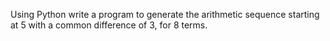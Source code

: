 Using Python write a program to generate the arithmetic sequence starting at 5 with a common difference of
3, for 8 terms.
